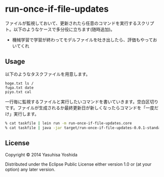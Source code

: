 # run-once-if-file-updates
ファイルが監視しておいて、更新されたら任意のコマンドを実行するスクリプト。以下のようなケースで多分役に立ちます(随時追加)。

- 機械学習で学習が終わってモデルファイルを吐き出したら、評価もやっておいてくれ

## Usage
以下のようなタスクファイルを用意します。

```
hoge.txt ls /
fuga.txt date
piyo.txt cal
```

一行毎に監視するファイルと実行したいコマンドを書いていきます。空白区切りです。ファイルが生成されるか最終更新日が新しくなったらコマンドを「一度だけ」実行します。

```sh
% cat taskfile | lein run -m run-once-if-file-updates.core
% cat taskfile | java -jar target/run-once-if-file-updates-0.0.1-standalone.jar
```

## License

Copyright © 2014 Yasuhisa Yoshida

Distributed under the Eclipse Public License either version 1.0 or (at
your option) any later version.

